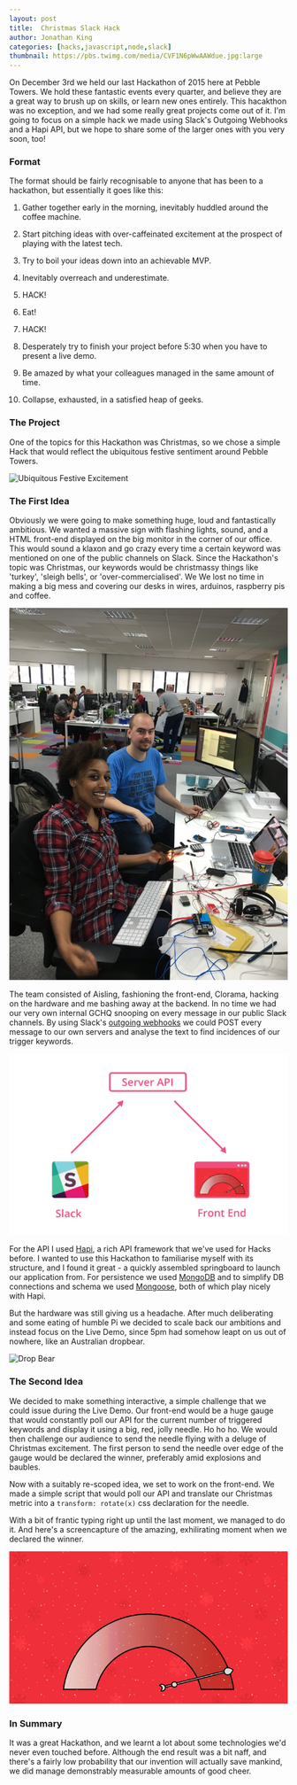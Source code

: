 ```yaml
---
layout: post
title:  Christmas Slack Hack
author: Jonathan King
categories: [hacks,javascript,node,slack]
thumbnail: https://pbs.twimg.com/media/CVF1N6pWwAAWdue.jpg:large
---
```

On December 3rd we held our last Hackathon of 2015 here at Pebble Towers. We hold these fantastic events every quarter, and believe they are a great way to brush up on skills, or learn new ones entirely. This hacakthon was no exception, and we had some really great projects come out of it. I'm going to focus on a simple hack we made using Slack's Outgoing Webhooks and a Hapi API, but we hope to share some of the larger ones with you very soon, too!

### Format

The format should be fairly recognisable to anyone that has been to a hackathon, but essentially it goes like this:

1. Gather together early in the morning, inevitably huddled around the coffee machine.

1. Start pitching ideas with over-caffeinated excitement at the prospect of playing with the latest tech.

1. Try to boil your ideas down into an achievable MVP.

1. Inevitably overreach and underestimate.

1. HACK!

1. Eat!

1. HACK!

1. Desperately try to finish your project before 5:30 when you have to present a live demo.

1. Be amazed by what your colleagues managed in the same amount of time.

1. Collapse, exhausted, in a satisfied heap of geeks.

### The Project

One of the topics for this Hackathon was Christmas, so we chose a simple Hack that would reflect the ubiquitous festive sentiment around Pebble Towers. 

![Ubiquitous Festive Excitement](https://pbs.twimg.com/media/CVF1N6pWwAAWdue.jpg:large)

### The First Idea

Obviously we were going to make something huge, loud and fantastically ambitious. We wanted a massive sign with flashing lights, sound, and a HTML front-end displayed on the big monitor in the corner of our office. This would sound a klaxon and go crazy every time a certain keyword was mentioned on one of the public channels on Slack. Since the Hackathon's topic was Christmas, our keywords would be christmassy things like 'turkey', 'sleigh bells', or 'over-commercialised'. We We lost no time in making a big mess and covering our desks in wires, arduinos, raspberry pis and coffee. 

![George Hiding His Face](/img/posts/2015-12-08-christmas-slack-o-meter/george-hiding.jpg)

The team consisted of Aisling, fashioning the front-end, Clorama, hacking on the hardware and me bashing away at the backend. In no time we had our very own internal GCHQ snooping on every message in our public Slack channels. By using Slack's [outgoing webhooks](https://api.slack.com/outgoing-webhooks) we could POST every message to our own servers and analyse the text to find incidences of our trigger keywords.

![API diagram](/img/posts/2015-12-08-christmas-slack-o-meter/cristmas-meter-diagram.png)

For the API I used [Hapi](hapijs.com), a rich API framework that we've used for Hacks before. I wanted to use this Hackathon to familiarise myself with its structure, and I found it great - a quickly assembled springboard to launch our application from. For persistence we used [MongoDB](https://www.mongodb.org/) and to simplify DB connections and schema we used [Mongoose](http://mongoosejs.com/), both of which play nicely with Hapi.

But the hardware was still giving us a headache. After much deliberating and some eating of humble Pi we decided to scale back our ambitions and instead focus on the Live Demo, since 5pm had somehow leapt on us out of nowhere, like an Australian dropbear.

![Drop Bear](http://ftg.operationsupplydrop.org/wp-content/uploads/2015/04/drop-bear-image.jpg)

### The Second Idea

We decided to make something interactive, a simple challenge that we could issue during the Live Demo. Our front-end would be a huge gauge that would constantly poll our API for the current number of triggered keywords and display it using a big, red, jolly needle. Ho ho ho. We would then challenge our audience to send the needle flying with a deluge of Christmas excitement. The first person to send the needle over edge of the gauge would be declared the winner, preferably amid explosions and baubles.

Now with a suitably re-scoped idea, we set to work on the front-end. We made a simple script that would poll our API and translate our Christmas metric into a `transform: rotate(x)` css declaration for the needle.

With a bit of frantic typing right up until the last moment, we managed to do it. And here's a screencapture of the amazing, exhilirating moment when we declared the winner. 

![Gif of Hack ending](/img/posts/2015-12-08-christmas-slack-o-meter/christmas-hack.gif)

### In Summary

It was a great Hackathon, and we learnt a lot about some technologies we'd never even touched before. Although the end result was a bit naff, and there's a fairly low probability that our invention will actually save mankind, we did manage demonstrably measurable amounts of good cheer.


